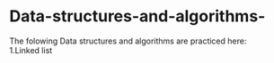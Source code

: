 # Data-structures-and-algorithms-
The folowing Data structures and algorithms are practiced here:
<br />1.Linked list
